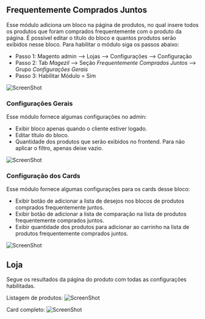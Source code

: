 ## Frequentemente Comprados Juntos

Esse módulo adiciona um bloco na página de produtos, no qual insere todos os produtos que foram comprados frequentemente com o produto da página. É possível editar o título do bloco e quantos produtos serão exibidos nesse bloco. Para habilitar o módulo siga os passos abaixo:
  - Passo 1: Magento admin --> Lojas --> Configurações --> Configuração
  - Passo 2: Tab _Magezil_ --> Seção _Frequentemente Comprados Juntos_ --> Grupo _Configurações Gerais_
  - Passo 3: Habilitar Módulo = Sim

![ScreenShot](https://github.com/santanaluc94/Magezil_BoughtTogether/blob/master/Readme/modulo.jpg)

### Configurações Gerais

Esse módulo fornece algumas configurações no admin:
  - Exibir bloco apenas quando o cliente estiver logado.
  - Editar título do bloco.
  - Quantidade dos produtos que serão exibidos no frontend. Para não aplicar o filtro, apenas deixe vazio.

![ScreenShot](https://github.com/santanaluc94/Magezil_BoughtTogether/blob/master/Readme/configuracoes-gerais.jpg)

### Configuração dos Cards

Esse módulo fornece algumas configurações para os cards desse bloco:
  - Exibir botão de adicionar a lista de desejos nos blocos de produtos comprados frequentemente juntos.
  - Exibir botão de adicionar a lista de comparação na lista de produtos frequentemente comprados juntos.
  - Exibir quantidade dos produtos para adicionar ao carrinho na lista de produtos frequentemente comprados juntos.

![ScreenShot](https://github.com/santanaluc94/Magezil_BoughtTogether/blob/master/Readme/configuracao-card.jpg)

## Loja

Segue os resultados da página do produto com todas as configurações habilitadas.

Listagem de produtos:
![ScreenShot](https://github.com/santanaluc94/Magezil_BoughtTogether/blob/master/Readme/listagem-produtos.jpg)

Card completo:
![ScreenShot](https://github.com/santanaluc94/Magezil_BoughtTogether/blob/master/Readme/card-produto.jpg)


